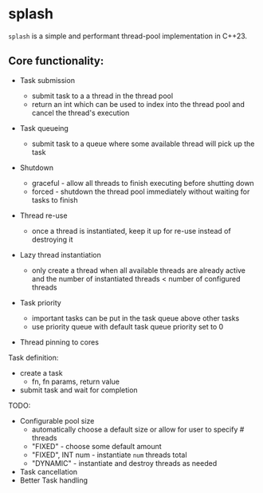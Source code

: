 # splash
`splash` is a simple and performant thread-pool implementation in C++23.

## Core functionality:
- Task submission
	- submit task to a a thread in the thread pool
	- return an int which can be used to index into the thread pool and cancel the thread's execution

- Task queueing
	- submit task to a queue where some available thread will pick up the task 

- Shutdown
	- graceful - allow all threads to finish executing before shutting down
	- forced - shutdown the thread pool immediately without waiting for tasks to finish

- Thread re-use
	- once a thread is instantiated, keep it up for re-use instead of destroying it
    
- Lazy thread instantiation
	- only create a thread when all available threads are already active and the number of instantiated threads < number of configured threads

- Task priority
	- important tasks can be put in the task queue above other tasks
	- use priority queue with default task queue priority set to 0
    
- Thread pinning to cores


Task definition:
- create a task
	- fn, fn params, return value
- submit task and wait for completion


TODO:
- Configurable pool size
	- automatically choose a default size or allow for user to specify # threads
	- "FIXED" - choose some default amount
	- "FIXED", INT num - instantiate `num` threads total
	- "DYNAMIC" - instantiate and destroy threads as needed
- Task cancellation
- Better Task handling